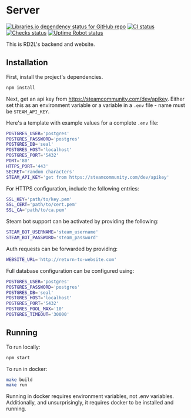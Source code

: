 # Server
[![Libraries.io dependency status for GitHub repo](https://img.shields.io/librariesio/github/redditdota2league/server?logo=npm&logoColor=FFFFFF)](https://libraries.io/github/redditdota2league/server/dependencies)
[![CI status](https://img.shields.io/github/actions/workflow/status/redditdota2league/server/node.js.yml?logo=github)](https://github.com/redditdota2league/server/actions/workflows/node.js.yml?query=branch%3Atrunk "View this project's CI run history")
[![Checks status](https://img.shields.io/github/checks-status/hardytool/server/trunk?logo=railway&label=deploy)](https://github.com/hardytool/server/commit/trunk)
[![Uptime Robot status](https://img.shields.io/uptimerobot/status/m787441842-04cf73902b7c489f45837dd0?logo=railway)](https://stats.uptimerobot.com/4zOmnCzkKJ)

This is RD2L's backend and website.

## Installation
First, install the project's dependencies.
```sh
npm install
```

Next, get an api key from https://steamcommunity.com/dev/apikey. Either set this
as an environment variable or a variable in a `.env` file - name must be
`STEAM_API_KEY`.

Here's a template with example values for a complete `.env` file:
```bash
POSTGRES_USER='postgres'
POSTGRES_PASSWORD='postgres'
POSTGRES_DB='seal'
POSTGRES_HOST='localhost'
POSTGRES_PORT='5432'
PORT='80'
HTTPS_PORT='443'
SECRET='random characters'
STEAM_API_KEY='get from https://steamcommunity.com/dev/apikey'
```

For HTTPS configuration, include the following entries:
```bash
SSL_KEY='path/to/key.pem'
SSL_CERT='path/to/cert.pem'
SSL_CA='path/to/ca.pem'
```

Steam bot support can be activated by providing the following:
```bash
STEAM_BOT_USERNAME='steam_username'
STEAM_BOT_PASSWORD='steam_password'
```

Auth requests can be forwarded by providing:
```bash
WEBSITE_URL='http://return-to-website.com'
```

Full database configuration can be configured using:
```bash
POSTGRES_USER='postgres'
POSTGRES_PASSWORD='postgres'
POSTGRES_DB='seal'
POSTGRES_HOST='localhost'
POSTGRES_PORT='5432'
POSTGRES_POOL_MAX='10'
POSTGRES_TIMEOUT='30000'
```

## Running
To run locally:
```sh
npm start
```

To run in docker:
```sh
make build
make run
```

Running in docker requires environment variables, not .env variables.
Additionally, and unsurprisingly, it requires docker to be installed and
running.
